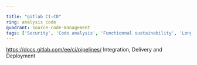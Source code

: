 ```yaml
---

title: "gitlab CI-CD"
ring: analysis code
quadrant: source-code-management
tags: ['Security', 'Code analysis', 'Functionnal sustainability', 'Long-term usability']
---
```

https://docs.gitlab.com/ee/ci/pipelines/
Integration, Delivery and Deployment
